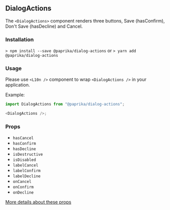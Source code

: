 ## DialogActions

The `<DialogActions>` component renders three buttons, Save (hasConfirm), Don't Save (hasDecline) and Cancel.

### Installation

`> npm install --save @paprika/dialog-actions`
or
`> yarn add @paprika/dialog-actions`

### Usage

Please use `<L10n />` component to wrap `<DialogActions />` in your application.

Example:

```js
import DialogActions from "@paprika/dialog-actions";

<DialogActions />;
```

### Props

- `hasCancel`
- `hasConfirm`
- `hasDecline`
- `isDestructive`
- `isDisabled`
- `labelCancel`
- `labelConfirm`
- `labelDecline`
- `onCancel`
- `onConfirm`
- `onDecline`

[More details about these props](https://github.com/acl-services/paprika/blob/master/packages/DialogActions/src/DialogActions.js)
